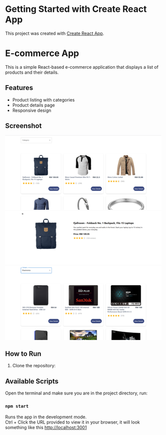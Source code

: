 # Getting Started with Create React App

This project was created with [Create React App](https://github.com/facebook/create-react-app).

# E-commerce App

This is a simple React-based e-commerce application that displays a list of products and their details.

## Features
- Product listing with categories
- Product details page
- Responsive design

## Screenshot
![Product Listing Screenshot](public/assets/product_listing.png)
![Product Details Screenshot](public/assets/product_details.png)
![Product Filtered Screenshot](public/assets/product_filtered.png)

## How to Run
1. Clone the repository:

## Available Scripts

Open the terminal and make sure you are in the project directory, run:

### `npm start`

Runs the app in the development mode.\
Ctrl + Click the URL provided to view it in your browser, it will look something like this [http://localhost:3001](http://localhost:3000)
